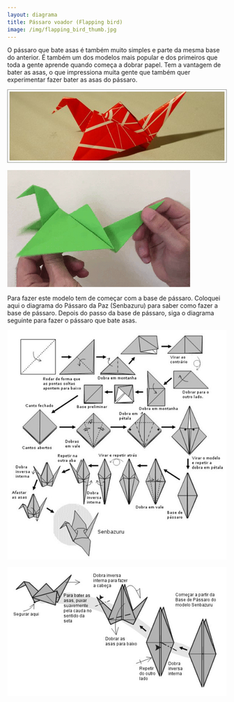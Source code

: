 ```yaml
---
layout: diagrama
title: Pássaro voador (Flapping bird)
image: /img/flapping_bird_thumb.jpg
---
```


O pássaro que bate asas é também muito simples e parte da mesma base do anterior. É também um dos modelos mais popular e dos primeiros que toda a gente aprende quando começa a dobrar papel. Tem a vantagem de bater as asas, o que impressiona muita gente que também quer experimentar fazer bater as asas do pássaro.

![Flapping bird](/img/flapping_bird.jpg)

![Flapping bird anim](/img/flapping_bird.gif)

Para fazer este modelo tem de começar com a base de pássaro. Coloquei aqui o diagrama do Pássaro da Paz (Senbazuru) para saber como fazer a base de pássaro. Depois do passo da base de pássaro, siga o diagrama seguinte para fazer o pássaro que bate asas. 

![Diagrama Senbazuru](/img/crane_dia.jpg)

![Diagrama flapping bird](/img/flapping_bird_dia.jpg)